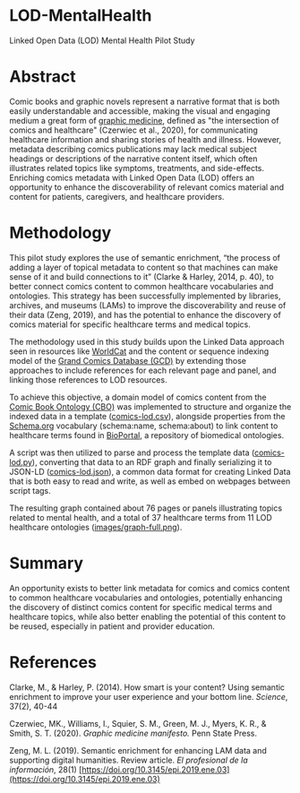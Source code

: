 # LOD-MentalHealth
Linked Open Data (LOD) Mental Health Pilot Study

# Abstract

Comic books and graphic novels represent a narrative format that is both easily understandable and accessible, making the visual and engaging medium a great form of [graphic medicine](https://www.graphicmedicine.org), defined as "the intersection of comics and healthcare" (Czerwiec et al., 2020), for communicating healthcare information and sharing stories of health and illness. However, metadata describing comics publications may lack medical subject headings or descriptions of the narrative content itself, which often illustrates related topics like symptoms, treatments, and side-effects. Enriching comics metadata with Linked Open Data (LOD) offers an opportunity to enhance the discoverability of relevant comics material and content for patients, caregivers, and healthcare providers.

# Methodology

This pilot study explores the use of semantic enrichment, “the process of adding a layer of topical metadata to content so that machines can make sense of it and build connections to it” (Clarke & Harley, 2014, p. 40), to better connect comics content to common healthcare vocabularies and ontologies. This strategy has been successfully implemented by libraries, archives, and museums (LAMs) to improve the discoverability and reuse of their data (Zeng, 2019), and has the potential to enhance the discovery of comics material for specific healthcare terms and medical topics.

The methodology used in this study builds upon the Linked Data approach seen in resources like [WorldCat](https://www.worldcat.org/title/states-of-mind/oclc/1057775520) and the content or sequence indexing model of the [Grand Comics Database (GCD)](https://www.comics.org/issue/1963646/) by extending those approaches to include references for each relevant page and panel, and linking those references to LOD resources.

To achieve this objective, a domain model of comics content from the [Comic Book Ontology (CBO)](https://comicmeta.org/cbo/) was implemented to structure and organize the indexed data in a template ([comics-lod.csv](data/comics-lod.csv)), alongside properties from the [Schema.org](https://schema.org/) vocabulary (schema:name, schema:about) to link content to healthcare terms found in [BioPortal](https://bioportal.bioontology.org/), a repository of biomedical ontologies.

A script was then utilized to parse and process the template data ([comics-lod.py](scripts/comics-lod.py)), converting that data to an RDF graph and finally serializing it to JSON-LD ([comics-lod.json](comics-lod.json)), a common data format for creating Linked Data that is both easy to read and write, as well as embed on webpages between script tags.

The resulting graph contained about 76 pages or panels illustrating topics related to mental health, and a total of 37 healthcare terms from 11 LOD healthcare ontologies ([images/graph-full.png](images/graph-full.png)).

# Summary

An opportunity exists to better link metadata for comics and comics content to common healthcare vocabularies and ontologies, potentially enhancing the discovery of distinct comics content for specific medical terms and healthcare topics, while also better enabling the potential of this content to be reused, especially in patient and provider education.

# References

Clarke, M., & Harley, P. (2014). How smart is your content? Using semantic enrichment to improve your user experience and your bottom line. 
*Science*, 37(2), 40-44

Czerwiec, MK., Williams, I., Squier, S. M., Green, M. J., Myers, K. R., & Smith, S. T. (2020). *Graphic medicine manifesto.* Penn State Press.

Zeng, M. L. (2019). Semantic enrichment for enhancing LAM data and supporting digital humanities. Review article. *El profesional de la información*, 28(1) [https://doi.org/10.3145/epi.2019.ene.03](https://doi.org/10.3145/epi.2019.ene.03)
